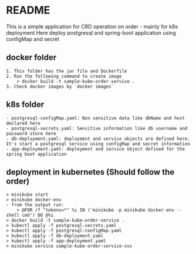 # README
 This is a simple application for CRD operation on order - mainly for k8s deployment
 Here deploy postgresql and spring-boot application using configMap and secret 
## docker folder
    1. This folder has the jar file and Dockerfile
    2. Run the following command to create image 
        > docker build -t sample-kube-order-service .
    3. Check docker images by `docker images`

## k8s folder
    - postgresql-configMap.yaml: Non sensitive data like dbName and host declared here
    - postgresql-secrets.yaml: Sensitive information like db username and password store here
    - db-deployment.yaml: deployment and service objects are defined here. It's start a postgresql service using configMap and secret information
    - app-deployment.yaml: deployment and service object defined for the spring boot application

## deployment in kubernetes (Should follow the order)
    > minikube start
    > minikube docker-env
    - from the output run:
        > @FOR /f "tokens=*" %i IN ('minikube -p minikube docker-env --shell cmd') DO @%i
    > docker build -t sample-kube-order-service .
    > kubectl apply -f postgresql-secrets.yaml
    > kubectl apply -f postgresql-configMap.yaml
    > kubectl apply -f db-deployment.yaml
    > kubectl apply -f app-deployment.yaml
    > minikube service sample-kube-order-service-svc